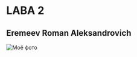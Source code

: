 # LABA 2
## Eremeev Roman Aleksandrovich
![Моё фото](https://sun9-72.userapi.com/c846420/v846420959/1ef9cb/FjZCkeO58ds.jpg)
